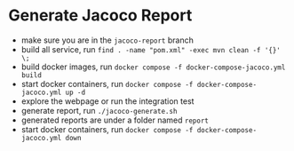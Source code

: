 # Generate Jacoco Report
- make sure you are in the `jacoco-report` branch
- build all service, run `find . -name "pom.xml" -exec mvn clean -f '{}' \;`
- build docker images, run `docker compose -f docker-compose-jacoco.yml build`
- start docker containers, run `docker compose -f docker-compose-jacoco.yml up -d`
- explore the webpage or run the integration test
- generate report, run `./jacoco-generate.sh`
- generated reports are under a folder named `report`
- start docker containers, run `docker compose -f docker-compose-jacoco.yml down`